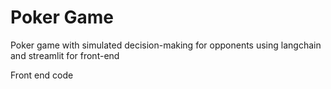 # Poker Game
Poker game with simulated decision-making for opponents using langchain and streamlit for front-end

Front end code
